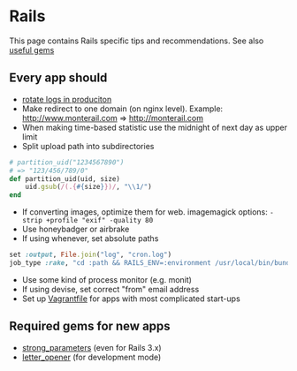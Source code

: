 Rails
=====

This page contains Rails specific tips and recommendations. See also [useful gems](rails/GEMS.md)

## Every app should

* [rotate logs in produciton](http://www.stackednotion.com/blog/2011/09/12/how-to-setup-log-rotation-for-rails-apps/)
* Make redirect to one domain (on nginx level).
  Example: http://www.monterail.com => http://monterail.com
* When making time-based statistic use the midnight of next day as upper limit
* Split upload path into subdirectories
```ruby
# partition_uid("1234567890")
# => "123/456/789/0"
def partition_uid(uid, size)
    uid.gsub(/(.{#{size}})/, "\\1/")
end
```

* If converting images, optimize them for web. imagemagick options: `-strip +profile "exif" -quality 80`
* Use honeybadger or airbrake
* If using whenever, set absolute paths
```ruby
set :output, File.join("log", "cron.log")
job_type :rake, "cd :path && RAILS_ENV=:environment /usr/local/bin/bundle exec rake :task :output"
```

* Use some kind of process monitor (e.g. monit)
* If using devise, set correct "from" email address
* Set up [Vagrantfile](http://vagrantup.com/) for apps with most complicated start-ups

## Required gems for new apps

* [strong_parameters](https://github.com/rails/strong_parameters) (even for Rails 3.x)
* [letter_opener](https://github.com/ryanb/letter_opener) (for development mode)
